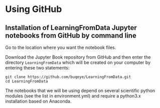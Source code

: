 # Using GitHub

## Installation of LearningFromData Jupyter notebooks from GitHub by command line

Go to the location where you want the notebook files. 

Download the Jupyter Book repository from GitHub and then enter the directory `LearningFromData` which will be created on your computer by entering these two statements:

    git clone https://github.com/buqeye/LearningFromData.git
    cd LearningFromData

The notebooks that we will be using depend on several scientific python modules (see the list in environment.yml) and require a python3.x installation based on Anaconda. 


